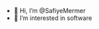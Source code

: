 - 👋 Hi, I’m @SafiyeMermer
- 👀 I’m interested in software



<!---
SafiyeMermer/SafiyeMermer is a ✨ special ✨ repository because its `README.md` (this file) appears on your GitHub profile.
You can click the Preview link to take a look at your changes.
--->
